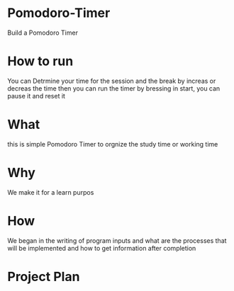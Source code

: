 # Pomodoro-Timer
Build a Pomodoro Timer

# How to run
You can Detrmine your time for the session and the break by increas or decreas the time then you can run the timer by bressing in start, you can pause it and reset it

# What
this is simple Pomodoro Timer to orgnize the study time or working time 

# Why
We make it for a learn purpos 

# How
We began in the writing of program inputs and what are the processes that will be implemented and how to get information after completion

# Project Plan
